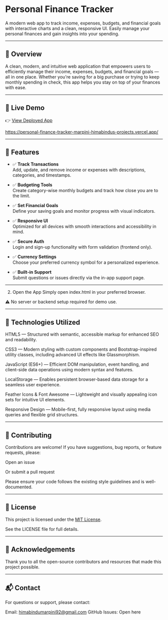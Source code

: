 # Personal Finance Tracker

A modern web app to track income, expenses, budgets, and financial goals with interactive charts and a clean, responsive UI. Easily manage your personal finances and gain insights into your spending.

---

## 💸 Overview

A clean, modern, and intuitive web application that empowers users to efficiently manage their income, expenses, budgets, and financial goals — all in one place. Whether you're saving for a big purchase or trying to keep monthly spending in check, this app helps you stay on top of your finances with ease.

---

## 🚀 Live Demo

👉 [View Deployed App](#)  

https://personal-finance-tracker-marpini-himabindus-projects.vercel.app/

---

## 🌟 Features

- ✅ **Track Transactions**  
  Add, update, and remove income or expenses with descriptions, categories, and timestamps.

- ✅ **Budgeting Tools**  
  Create category-wise monthly budgets and track how close you are to the limit.

- ✅ **Set Financial Goals**  
  Define your saving goals and monitor progress with visual indicators.

- ✅ **Responsive UI**  
  Optimized for all devices with smooth interactions and accessibility in mind.

- ✅ **Secure Auth**  
  Login and sign-up functionality with form validation (frontend only).

- ✅ **Currency Settings**  
  Choose your preferred currency symbol for a personalized experience.

- ✅ **Built-in Support**  
  Submit questions or issues directly via the in-app support page.

---

2. Open the App
Simply open index.html in your preferred browser.

⚠️ No server or backend setup required for demo use.

---

## 🧰 Technologies Utilized

HTML5 — Structured with semantic, accessible markup for enhanced SEO and readability.

CSS3 — Modern styling with custom components and Bootstrap-inspired utility classes, including advanced UI effects like Glassmorphism.

JavaScript (ES6+) — Efficient DOM manipulation, event handling, and client-side data operations using modern syntax and features.

LocalStorage — Enables persistent browser-based data storage for a seamless user experience.

Feather Icons & Font Awesome — Lightweight and visually appealing icon sets for intuitive UI elements.

Responsive Design — Mobile-first, fully responsive layout using media queries and flexible grid structures.

---

## 🤝 Contributing

Contributions are welcome! If you have suggestions, bug reports, or feature requests, please:

Open an issue

Or submit a pull request

Please ensure your code follows the existing style guidelines and is well-documented.

---

## 📄 License

This project is licensed under the [MIT License](https://github.com/bindu2607/personal-finance-tracker/blob/main/LICENSE).

See the LICENSE file for full details.


---

## 🙏 Acknowledgements

Thank you to all the open-source contributors and resources that made this project possible.

---

## 📬 Contact

For questions or support, please contact:

Email: himabindumarpini92@gmail.com
GitHub Issues: Open here

